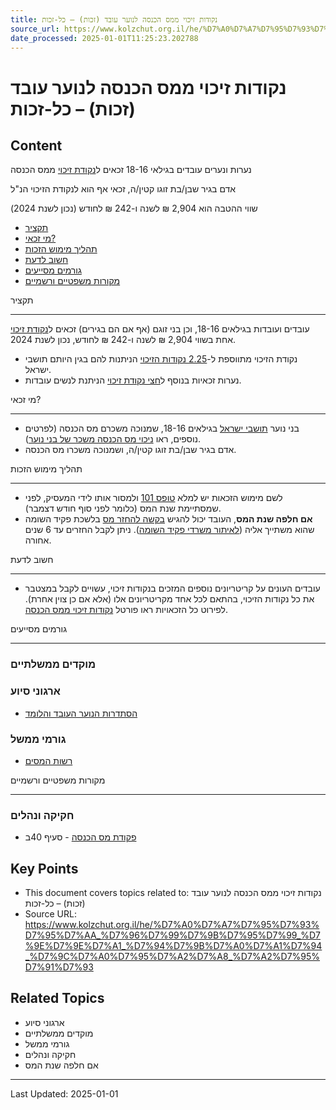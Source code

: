 ```yaml
---
title: נקודות זיכוי ממס הכנסה לנוער עובד (זכות) – כל-זכות
source_url: https://www.kolzchut.org.il/he/%D7%A0%D7%A7%D7%95%D7%93%D7%95%D7%AA_%D7%96%D7%99%D7%9B%D7%95%D7%99_%D7%9E%D7%9E%D7%A1_%D7%94%D7%9B%D7%A0%D7%A1%D7%94_%D7%9C%D7%A0%D7%95%D7%A2%D7%A8_%D7%A2%D7%95%D7%91%D7%93
date_processed: 2025-01-01T11:25:23.202788
---
```

# נקודות זיכוי ממס הכנסה לנוער עובד (זכות) – כל-זכות

## Content
נערות ונערים עובדים בגילאי 18-16 זכאים ל[נקודת זיכוי](/he/%D7%A0%D7%A7%D7%95%D7%93%D7%AA_%D7%96%D7%99%D7%9B%D7%95%D7%99 "נקודת זיכוי") ממס הכנסה

אדם בגיר שבן/בת זוגו קטין/ה, זכאי אף הוא לנקודת הזיכוי הנ"ל

שווי ההטבה הוא 2,904 ₪ לשנה ו-242 ₪ לחודש (נכון לשנת 2024)

*   [תקציר](#.D7.AA.D7.A7.D7.A6.D7.99.D7.A8)
*   [מי זכאי?](#.D7.9E.D7.99_.D7.96.D7.9B.D7.90.D7.99.3F)
*   [תהליך מימוש הזכות](#.D7.AA.D7.94.D7.9C.D7.99.D7.9A_.D7.9E.D7.99.D7.9E.D7.95.D7.A9_.D7.94.D7.96.D7.9B.D7.95.D7.AA)
*   [חשוב לדעת](#.D7.97.D7.A9.D7.95.D7.91_.D7.9C.D7.93.D7.A2.D7.AA)
*   [גורמים מסייעים](#.D7.92.D7.95.D7.A8.D7.9E.D7.99.D7.9D_.D7.9E.D7.A1.D7.99.D7.99.D7.A2.D7.99.D7.9D)
*   [מקורות משפטיים ורשמיים](#.D7.9E.D7.A7.D7.95.D7.A8.D7.95.D7.AA_.D7.9E.D7.A9.D7.A4.D7.98.D7.99.D7.99.D7.9D_.D7.95.D7.A8.D7.A9.D7.9E.D7.99.D7.99.D7.9D)

תקציר
- ----

עובדים ועובדות בגילאים 18-16, וכן בני זוגם (אף אם הם בגירים) זכאים ל[נקודת זיכוי](/he/%D7%A0%D7%A7%D7%95%D7%93%D7%AA_%D7%96%D7%99%D7%9B%D7%95%D7%99 "נקודת זיכוי") אחת בשווי 2,904 ₪ לשנה ו-242 ₪ לחודש, נכון לשנת 2024.

*   נקודת הזיכוי מתווספת ל-[2.25 נקודות הזיכוי](/he/%D7%A0%D7%A7%D7%95%D7%93%D7%95%D7%AA_%D7%96%D7%99%D7%9B%D7%95%D7%99_%D7%9E%D7%9E%D7%A1_%D7%94%D7%9B%D7%A0%D7%A1%D7%94_%D7%9C%D7%AA%D7%95%D7%A9%D7%91_%D7%99%D7%A9%D7%A8%D7%90%D7%9C "נקודות זיכוי ממס הכנסה לתושב ישראל") הניתנות להם בגין היותם תושבי ישראל.
*   נערות זכאיות בנוסף ל[חצי נקודת זיכוי](/he/%D7%A0%D7%A7%D7%95%D7%93%D7%95%D7%AA_%D7%96%D7%99%D7%9B%D7%95%D7%99_%D7%9E%D7%9E%D7%A1_%D7%94%D7%9B%D7%A0%D7%A1%D7%94_%D7%9C%D7%A0%D7%A9%D7%99%D7%9D "נקודות זיכוי ממס הכנסה לנשים") הניתנת לנשים עובדות.

מי זכאי?
- -------

*   בני נוער [תושבי ישראל](/he/%D7%AA%D7%95%D7%A9%D7%91_%D7%99%D7%A9%D7%A8%D7%90%D7%9C "תושב ישראל") בגילאים 18-16, שמנוכה משכרם מס הכנסה (לפרטים נוספים, ראו [ניכוי מס הכנסה משכר של בני נוער](/he/%D7%A0%D7%99%D7%9B%D7%95%D7%99_%D7%9E%D7%A1_%D7%94%D7%9B%D7%A0%D7%A1%D7%94_%D7%9E%D7%A9%D7%9B%D7%A8_%D7%A9%D7%9C_%D7%91%D7%A0%D7%99_%D7%A0%D7%95%D7%A2%D7%A8 "ניכוי מס הכנסה משכר של בני נוער")).
*   אדם בגיר שבן/בת זוגו קטין/ה, ושמנוכה משכרו מס הכנסה.

תהליך מימוש הזכות
- ----------------

*   לשם מימוש הזכאות יש למלא [טופס 101](/he/%D7%98%D7%95%D7%A4%D7%A1_101 "טופס 101") ולמסור אותו לידי המעסיק, לפני שמסתיימת שנת המס (כלומר לפני סוף חודש דצמבר).
*   **אם חלפה שנת המס**, העובד יכול להגיש [בקשה להחזר מס](/he/%D7%94%D7%97%D7%96%D7%A8_%D7%9E%D7%A1_%D7%94%D7%9B%D7%A0%D7%A1%D7%94 "החזר מס הכנסה") בלשכת פקיד השומה שהוא משתייך אליה ([לאיתור משרדי פקיד השומה](https://www.gov.il/apps/taxes/taxes/#/kabalat-kahal/he)). ניתן לקבל החזרים עד 6 שנים אחורה.

חשוב לדעת
- --------

*   עובדים העונים על קריטריונים נוספים המזכים בנקודות זיכוי, עשויים לקבל במצטבר את כל נקודות הזיכוי, בהתאם לכל אחד מקריטריונים אלו (אלא אם כן צוין אחרת). לפירוט כל הזכאויות ראו פורטל [נקודות זיכוי ממס הכנסה](/he/%D7%A0%D7%A7%D7%95%D7%93%D7%95%D7%AA_%D7%96%D7%99%D7%9B%D7%95%D7%99_%D7%9E%D7%9E%D7%A1_%D7%94%D7%9B%D7%A0%D7%A1%D7%94 "נקודות זיכוי ממס הכנסה").

גורמים מסייעים
- -------------

### מוקדים ממשלתיים

### ארגוני סיוע

*   [הסתדרות הנוער העובד והלומד](/he/%D7%94%D7%A1%D7%AA%D7%93%D7%A8%D7%95%D7%AA_%D7%94%D7%A0%D7%95%D7%A2%D7%A8_%D7%94%D7%A2%D7%95%D7%91%D7%93_%D7%95%D7%94%D7%9C%D7%95%D7%9E%D7%93 "הסתדרות הנוער העובד והלומד")

### גורמי ממשל

*   [רשות המסים](/he/%D7%A8%D7%A9%D7%95%D7%AA_%D7%94%D7%9E%D7%A1%D7%99%D7%9D "רשות המסים")

מקורות משפטיים ורשמיים
- ---------------------

### חקיקה ונהלים

*   [פקודת מס הכנסה](https://www.nevo.co.il/law_html/Law01/255_001.htm#Seif67) - סעיף 40ב

## Key Points

- This document covers topics related to: נקודות זיכוי ממס הכנסה לנוער עובד (זכות) – כל-זכות
- Source URL: https://www.kolzchut.org.il/he/%D7%A0%D7%A7%D7%95%D7%93%D7%95%D7%AA_%D7%96%D7%99%D7%9B%D7%95%D7%99_%D7%9E%D7%9E%D7%A1_%D7%94%D7%9B%D7%A0%D7%A1%D7%94_%D7%9C%D7%A0%D7%95%D7%A2%D7%A8_%D7%A2%D7%95%D7%91%D7%93

## Related Topics

- ארגוני סיוע
- מוקדים ממשלתיים
- גורמי ממשל
- חקיקה ונהלים
- אם חלפה שנת המס

---

Last Updated: 2025-01-01